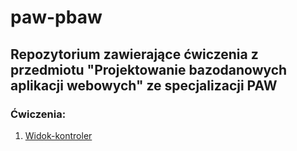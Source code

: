 # paw-pbaw
## Repozytorium zawierające ćwiczenia z przedmiotu "Projektowanie bazodanowych aplikacji webowych" ze specjalizacji PAW

### Ćwiczenia:

1. [Widok-kontroler](https://github.com/taachii/paw-pbaw/tree/main/01_widok_kontroler)
